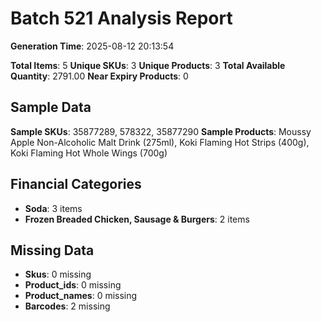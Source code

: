 # Batch 521 Analysis Report

**Generation Time**: 2025-08-12 20:13:54

**Total Items**: 5
**Unique SKUs**: 3
**Unique Products**: 3
**Total Available Quantity**: 2791.00
**Near Expiry Products**: 0

## Sample Data
**Sample SKUs**: 35877289, 578322, 35877290
**Sample Products**: Moussy Apple Non-Alcoholic Malt Drink (275ml), Koki Flaming Hot Strips (400g), Koki Flaming Hot Whole Wings (700g)

## Financial Categories
- **Soda**: 3 items
- **Frozen Breaded Chicken, Sausage & Burgers**: 2 items

## Missing Data
- **Skus**: 0 missing
- **Product_ids**: 0 missing
- **Product_names**: 0 missing
- **Barcodes**: 2 missing
